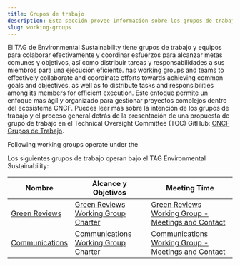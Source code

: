 ```yaml
---
title: Grupos de trabajo
description: Esta sección provee información sobre los grupos de trabajo que operan sobre el TAG de Environmental Sustainability.
slug: working-groups
---
```

<!-- cSpell:disable -->
El TAG de Environmental Sustainability tiene grupos de trabajo y equipos para colaborar efectivamente y coordinar esfuerzos para alcanzar metas comunes y objetivos, así como distribuir tareas y responsabilidades a sus miembros para una ejecución eficiente.  has working groups and teams to effectively collaborate and coordinate efforts towards achieving common goals and objectives, as well as to distribute tasks and responsibilities among its members for efficient execution. Este enfoque permite un enfoque más ágil y organizado para gestionar proyectos complejos dentro del ecosistema CNCF. Puedes leer más sobre la intención de los grupos de trabajo y el proceso general detrás de la presentación de una propuesta de grupo de trabajo en el Technical Oversight Committee (TOC) GitHub: [CNCF Grupos de Trabajo](https://github.com/cncf/toc/blob/main/workinggroups/README.md).

Following working groups operate under the 

Los siguientes grupos de trabajo operan bajo el TAG Environmental Sustainability:

| Nombre                | Alcance y Objetivos            | Meeting Time                          |
|---------------------|----------------------------|---------------------------------------|
| [Green Reviews](https://github.com/cncf/tag-env-sustainability/tree/main/working-groups/green-reviews) | [Green Reviews Working Group Charter](https://github.com/cncf/tag-env-sustainability/tree/main/working-groups/green-reviews/charter.md) | [Green Reviews Working Group - Meetings and Contact](https://github.com/cncf/tag-env-sustainability/tree/main/working-groups/green-reviews/README.md#meetings-and-contact) |
| [Communications](https://github.com/cncf/tag-env-sustainability/tree/main/working-groups/communications)| [Communications Working Group Charter](https://github.com/cncf/tag-env-sustainability/tree/main/working-groups/communications/charter.md) | [Communications Working Group - Meetings and Contact](https://github.com/cncf/tag-env-sustainability/blob/main/working-groups/communications/README.md#meetings-and-contact) |
